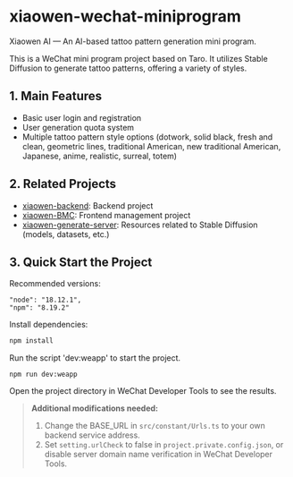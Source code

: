 # xiaowen-wechat-miniprogram

Xiaowen AI — An AI-based tattoo pattern generation mini program.

This is a WeChat mini program project based on Taro. It utilizes Stable Diffusion to generate tattoo patterns, offering a variety of styles.

## 1. Main Features

- Basic user login and registration
- User generation quota system
- Multiple tattoo pattern style options (dotwork, solid black, fresh and clean, geometric lines, traditional American, new traditional American, Japanese, anime, realistic, surreal, totem)

## 2. Related Projects

- [xiaowen-backend](https://github.com/VeejaLiu/xiaowen-backend): Backend project
- [xiaowen-BMC](https://github.com/VeejaLiu/xiaowen-BMC): Frontend management project
- [xiaowen-generate-server](https://github.com/VeejaLiu/xiaowen-generate-server): Resources related to Stable Diffusion (models, datasets, etc.)

## 3. Quick Start the Project

Recommended versions:

```
"node": "18.12.1",
"npm": "8.19.2"
```

Install dependencies:

```bash
npm install
```

Run the script 'dev:weapp' to start the project.

```
npm run dev:weapp
```

Open the project directory in WeChat Developer Tools to see the results.

> **Additional modifications needed:**
> 1. Change the BASE_URL in `src/constant/Urls.ts` to your own backend service address.
> 2. Set `setting.urlCheck` to false in `project.private.config.json`, or disable server domain name verification in WeChat Developer Tools.